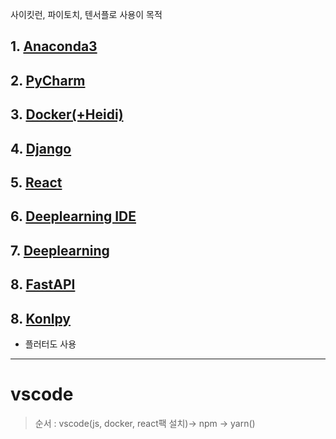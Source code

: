 사이킷런, 파이토치, 텐서플로 사용이 목적

## 1. <a href ="https://github.com/Seongbae103/memo/blob/main/settings/setting(anaconda).md">Anaconda3</a>
## 2. <a href="https://github.com/Seongbae103/memo/blob/main/settings/setting(pycharm).md">PyCharm</a>
## 3. <a href="https://github.com/Seongbae103/memo/blob/main/Docker.md">Docker(+Heidi)</a>
## 4. <a href="https://github.com/Seongbae103/memo/blob/main/drf.md">Django</a>
## 5. <a href="https://github.com/Seongbae103/memo/blob/main/settings/setting(react).md">React</a>
## 6. <a href="https://github.com/Seongbae103/memo/blob/main/settings/setting(IDE).md">Deeplearning IDE</a>
## 7. <a href="https://github.com/Seongbae103/memo/blob/main/settings/setting(deeprunning).md">Deeplearning</a>
## 8. <a href="https://github.com/Seongbae103/memo/blob/main/settings/setting(fastapi).MD">FastAPI</a>
## 8. <a href="https://github.com/Seongbae103/memo/blob/main/settings/setting(Konlpy).md">Konlpy</a>

- 플러터도 사용
---

# vscode 
> 순서 : vscode(js, docker, react팩 설치)-> npm -> yarn()
